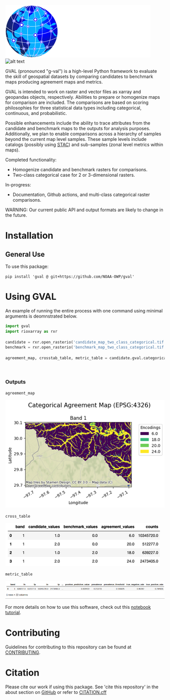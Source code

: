 ![alt text](https://github.com/NOAA-OWP/gval/blob/main/docs/images/gval_dark_mode.png#gh-dark-mode-only) ![alt
text](https://github.com/NOAA-OWP/gval/blob/main/docs/images/gval_light_mode.png#gh-light-mode-only)

GVAL (pronounced "g-val") is a high-level Python framework to evaluate
the skill of geospatial datasets by comparing candidates to benchmark
maps producing agreement maps and metrics.

GVAL is intended to work on raster and vector files as xarray and
geopandas objects, respectively. Abilities to prepare or homogenize maps
for comparison are included. The comparisons are based on scoring
philosophies for three statistical data types including categorical,
continuous, and probabilistic.

Possible enhancements include the ability to trace attributes from the
candidate and benchmark maps to the outputs for analysis purposes.
Additionally, we plan to enable comparisons across a hierarchy of
samples beyond the current map level samples. These sample levels
include catalogs (possibly using [STAC](https://stacspec.org/en)) and
sub-samples (zonal level metrics within maps).

Completed functionality:

- Homogenize candidate and benchmark rasters for comparisons.
- Two-class categorical case for 2 or 3-dimensional rasters.

In-progress:

- Documentation, Github actions, and multi-class categorical raster
    comparisons.

WARNING: Our current public API and output formats are likely to change
in the future.

# Installation

## General Use

To use this package:

`pip install 'gval @ git+https://github.com/NOAA-OWP/gval'`

# Using GVAL

An example of running the entire process with one command using minimal
arguments is deomnstrated below.

``` python
import gval
import rioxarray as rxr

candidate = rxr.open_rasterio('candidate_map_two_class_categorical.tif', mask_and_scale=True)
benchmark = rxr.open_rasterio('benchmark_map_two_class_categorical.tif', mask_and_scale=True)

agreement_map, crosstab_table, metric_table = candidate.gval.categorical_compare(benchmark,
                                                                                 positive_categories=[2],
                                                                                 negative_categories=None)
```

### Outputs

`agreement_map`

![alt text](https://github.com/NOAA-OWP/gval/blob/main/docs/images/agreement_map.png)

`cross_table`

![alt text](https://github.com/NOAA-OWP/gval/blob/main/docs/images/cross_table.png)

`metric_table`

![alt text](https://github.com/NOAA-OWP/gval/blob/main/docs/images/metric_table.png)

For more details on how to use this software, check out this [notebook
tutorial](https://github.com/NOAA-OWP/gval/blob/main/notebooks/Tutorial.ipynb).

# Contributing

Guidelines for contributing to this repository can be found at
[CONTRIBUTING](CONTRIBUTING.MD).

# Citation

Please cite our work if using this package. See 'cite this repository'
in the about section on [GitHub](https://github.com/NOAA-OWP/gval/) or
refer to [CITATION.cff](CITATION.cff)
